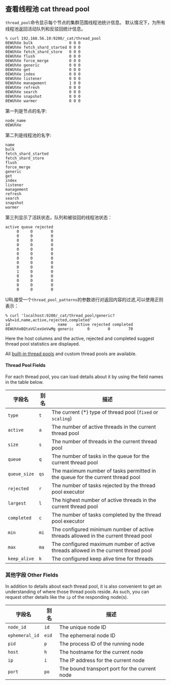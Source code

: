 ## 查看线程池 cat thread pool

`thread_pool`命令显示每个节点的集群范围线程池统计信息。 默认情况下，为所有线程池返回活动队列和反驳回统计信息。
    
    
    % curl 192.168.56.10:9200/_cat/thread_pool
    0EWUhXe bulk                0 0 0
    0EWUhXe fetch_shard_started 0 0 0
    0EWUhXe fetch_shard_store   0 0 0
    0EWUhXe flush               0 0 0
    0EWUhXe force_merge         0 0 0
    0EWUhXe generic             0 0 0
    0EWUhXe get                 0 0 0
    0EWUhXe index               0 0 0
    0EWUhXe listener            0 0 0
    0EWUhXe management          1 0 0
    0EWUhXe refresh             0 0 0
    0EWUhXe search              0 0 0
    0EWUhXe snapshot            0 0 0
    0EWUhXe warmer              0 0 0

第一列是节点的名字:    
    
    node_name
    0EWUhXe

第二列是线程池的名字:  
    
    
    name
    bulk
    fetch_shard_started
    fetch_shard_store
    flush
    force_merge
    generic
    get
    index
    listener
    management
    refresh
    search
    snapshot
    warmer

第三列显示了活跃状态，队列和被驳回的线程池状态：
  
    
    active queue rejected
         0     0        0
         0     0        0
         0     0        0
         0     0        0
         0     0        0
         0     0        0
         0     0        0
         0     0        0
         0     0        0
         1     0        0
         0     0        0
         0     0        0
         0     0        0
         0     0        0

URL接受一个`thread_pool_patterns`的参数进行对返回内容的过滤,可以使用正则表示：
    
    
    % curl 'localhost:9200/_cat/thread_pool/generic?v&h=id,name,active,rejected,completed'
    id                     name    active rejected completed
    0EWUhXeBQtaVGlexUeVwMg generic      0        0        70

Here the host columns and the active, rejected and completed suggest thread pool statistics are displayed.

All [built-in thread pools](modules-threadpool.html) and custom thread pools are available.

#### Thread Pool Fields

For each thread pool, you can load details about it by using the field names in the table below.

字段名 | 别名 | 描述  
---|---|---    
`type`| `t`| The current (\*) type of thread pool (`fixed` or `scaling`)    
`active`| `a`| The number of active threads in the current thread pool    
`size`| `s`| The number of threads in the current thread pool    
`queue`| `q`| The number of tasks in the queue for the current thread pool    
`queue_size`| `qs`| The maximum number of tasks permitted in the queue for the current thread pool    
`rejected`| `r`| The number of tasks rejected by the thread pool executor    
`largest`| `l`| The highest number of active threads in the current thread pool    
`completed`| `c`| The number of tasks completed by the thread pool executor    
`min`| `mi`| The configured minimum number of active threads allowed in the current thread pool    
`max`| `ma`| The configured maximum number of active threads allowed in the current thread pool    
`keep_alive`| `k`| The configured keep alive time for threads  
  
### 其他字段 Other Fields

In addition to details about each thread pool, it is also convenient to get an understanding of where those thread pools reside. As such, you can request other details like the `ip` of the responding node(s).

字段名 | 别名 | 描述  
---|---|---  
`node_id`| `id`| The unique node ID    
`ephemeral_id`| `eid`| The ephemeral node ID    
`pid`| `p`| The process ID of the running node    
`host`| `h`| The hostname for the current node    
`ip`| `i`| The IP address for the current node    
`port`| `po`| The bound transport port for the current node